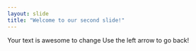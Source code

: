 ```yaml
---
layout: slide
title: "Welcome to our second slide!"
---
```

Your text is awesome to change
Use the left arrow to go back!
